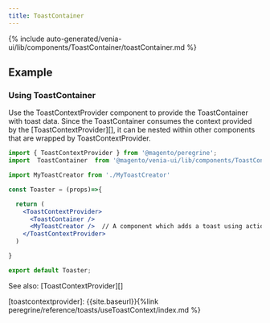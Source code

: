 ```yaml
---
title: ToastContainer
---
```


<!--
The reference doc content is generated automatically from the source code.
To update this section, update the doc blocks in the source code
-->

{% include auto-generated/venia-ui/lib/components/ToastContainer/toastContainer.md %}

## Example

### Using ToastContainer

Use the ToastContextProvider component to provide the ToastContainer with toast data.
Since the ToastContainer consumes the context provided by the [ToastContextProvider][],
it can be nested within other components that are wrapped by ToastContextProvider.

```jsx
import { ToastContextProvider } from '@magento/peregrine';
import  ToastContainer  from '@magento/venia-ui/lib/components/ToastContainer'

import MyToastCreator from './MyToastCreator'

const Toaster = (props)=>{

  return (
    <ToastContextProvider>
      <ToastContainer />
      <MyToastCreator />  // A component which adds a toast using actions.
    </ToastContextProvider>
  )

}

export default Toaster;
```

See also: [ToastContextProvider][]

[toastcontextprovider]: {{site.baseurl}}{%link peregrine/reference/toasts/useToastContext/index.md %}
